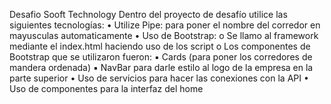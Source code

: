  Desafio Sooft Technology
Dentro del proyecto de desafío utilice las siguientes tecnologías:
• Utilize Pipe: para poner el nombre del corredor en mayusculas automaticamente
• Uso de Bootstrap:
o Se llamo al framework mediante el index.html haciendo uso de los script o Los componentes de Bootstrap que se utilizaron fueron:
▪ Cards (para poner los corredores de mandera ordenada)
▪ NavBar para darle estilo al logo de la empresa en la parte superior
• Uso de servicios para hacer las conexiones con la API
• Uso de componentes para la interfaz del home
